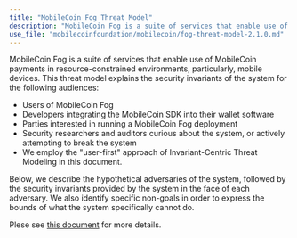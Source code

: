 ```yaml
---
title: "MobileCoin Fog Threat Model"
description: "MobileCoin Fog is a suite of services that enable use of MobileCoin payments in resource-constrained environments, particularly, mobile devices."
use_file: "mobilecoinfoundation/mobilecoin/fog-threat-model-2.1.0.md"
---
```

MobileCoin Fog is a suite of services that enable use of MobileCoin payments in resource-constrained environments, particularly, mobile devices. This threat model explains the security invariants of the system for the following audiences:

- Users of MobileCoin Fog
- Developers integrating the MobileCoin SDK into their wallet software
- Parties interested in running a MobileCoin Fog deployment
- Security researchers and auditors curious about the system, or actively attempting to break the system
- We employ the "user-first" approach of Invariant-Centric Threat Modeling in this document.

Below, we describe the hypothetical adversaries of the system, followed by the security invariants provided by the system in the face of each adversary. We also identify specific non-goals in order to express the bounds of what the system specifically cannot do.

Plese see [this document](https://github.com/mobilecoinfoundation/mobilecoin/blob/master/fog-threat-model-2.1.0.md) for more details.
